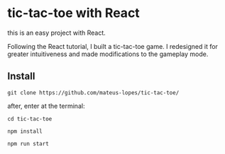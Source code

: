 # tic-tac-toe with React

this is an easy project with React.

Following the React tutorial, I built a tic-tac-toe game. I redesigned it for greater intuitiveness and made modifications to the gameplay mode.

## Install

`git clone https://github.com/mateus-lopes/tic-tac-toe/`

after, enter at the terminal:

`cd tic-tac-toe`

`npm install`

`npm run start`

